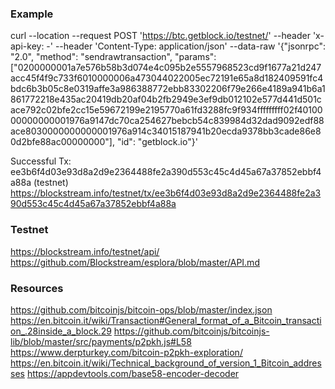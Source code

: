 
### Example
curl --location --request POST 'https://btc.getblock.io/testnet/' --header 'x-api-key: -' --header 'Content-Type: application/json' --data-raw '{"jsonrpc": "2.0", "method": "sendrawtransaction", "params": ["0200000001a7e576b58b3d074e4c095b2e5557968523cd9f1677a21d247acc45f4f9c733f6010000006a473044022005ec72191e65a8d182409591fc4bdc6b3b05c8e0319affe3a986388772ebb83302206f79e266e4189a941b6a1861772218e435ac20419db20af04b2fb2949e3ef9db012102e577d441d501cace792c02bfe2cc15e59672199e2195770a61fd3288fc9f934fffffffff02f4010000000000001976a9147dc70ca254627bebcb54c839984d32dad9092edf88ace8030000000000001976a914c34015187941b20ecda9378bb3cade86e80d2bfe88ac00000000"], "id": "getblock.io"}'

Successful Tx: ee3b6f4d03e93d8a2d9e2364488fe2a390d553c45c4d45a67a37852ebbf4a88a (testnet)
https://blockstream.info/testnet/tx/ee3b6f4d03e93d8a2d9e2364488fe2a390d553c45c4d45a67a37852ebbf4a88a

### Testnet
https://blockstream.info/testnet/api/
https://github.com/Blockstream/esplora/blob/master/API.md

### Resources
https://github.com/bitcoinjs/bitcoin-ops/blob/master/index.json
https://en.bitcoin.it/wiki/Transaction#General_format_of_a_Bitcoin_transaction_.28inside_a_block.29
https://github.com/bitcoinjs/bitcoinjs-lib/blob/master/src/payments/p2pkh.js#L58
https://www.derpturkey.com/bitcoin-p2pkh-exploration/
https://en.bitcoin.it/wiki/Technical_background_of_version_1_Bitcoin_addresses
https://appdevtools.com/base58-encoder-decoder
